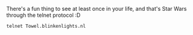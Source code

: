 There's a fun thing to see at least once in your life, and that's Star Wars through the telnet protocol :D

    telnet Towel.blinkenlights.nl
